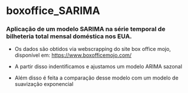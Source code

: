 # boxoffice_SARIMA
### Aplicação de um modelo SARIMA na série temporal de bilheteria total mensal doméstica nos EUA.

 - Os dados são obtidos via webscrapping do site box office mojo, disponível em: https://www.boxofficemojo.com/

 - A partir disso indentificamos e ajustamos um modelo ARIMA sazonal

 - Além disso é feita a comparação desse modelo com um modelo de suavização exponencial
 
